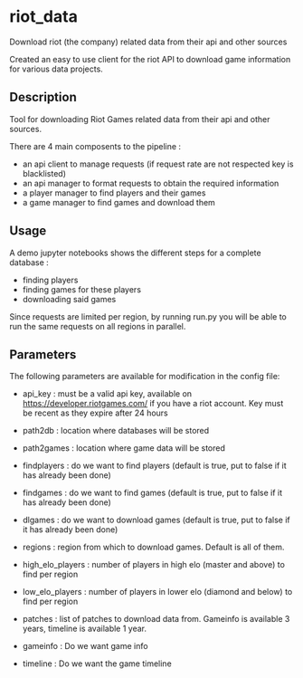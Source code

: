 # riot_data
Download riot (the company) related data from their api and other sources

Created an easy to use client for the riot API to download game information for various data projects.

## Description

Tool for downloading Riot Games related data from their api and other sources.

There are 4 main composents to the pipeline :
- an api client to manage requests (if request rate are not respected key is blacklisted)
- an api manager to format requests to obtain the required information
- a player manager to find players and their games
- a game manager to find games and download them

## Usage

A demo jupyter notebooks shows the different steps for a complete database :
- finding players
- finding games for these players
- downloading said games

Since requests are limited per region, by running run.py you will be able to run the same requests on all regions in parallel.

## Parameters

The following parameters are available for modification in the config file:

- api_key : must be a valid api key, available on https://developer.riotgames.com/ if you have a riot account. Key must be recent as they expire after 24 hours
- path2db : location where databases will be stored
- path2games : location where game data will be stored

- findplayers : do we want to find players (default is true, put to false if it has already been done)
- findgames : do we want to find games (default is true, put to false if it has already been done)
- dlgames : do we want to download games (default is true, put to false if it has already been done)

- regions : region from which to download games. Default is all of them.
- high_elo_players : number of players in high elo (master and above) to find per region
- low_elo_players : number of players in lower elo (diamond and below) to find per region
- patches : list of patches to download data from. Gameinfo is available 3 years, timeline is available 1 year.

- gameinfo : Do we want game info
- timeline : Do we want the game timeline
